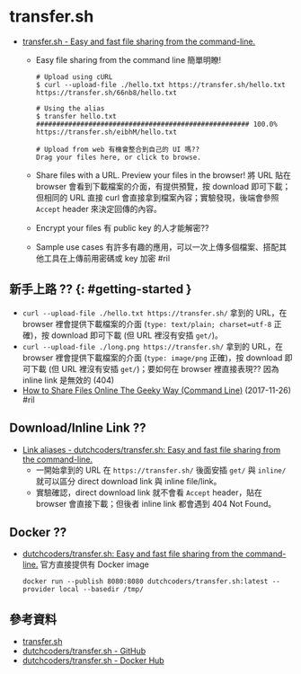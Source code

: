 # transfer.sh

  - [transfer\.sh \- Easy and fast file sharing from the command\-line\.](https://transfer.sh/)
      - Easy file sharing from the command line 簡單明瞭!

            # Upload using cURL
            $ curl --upload-file ./hello.txt https://transfer.sh/hello.txt
            https://transfer.sh/66nb8/hello.txt

            # Using the alias
            $ transfer hello.txt
            ##################################################### 100.0%
            https://transfer.sh/eibhM/hello.txt

            # Upload from web 有機會整合到自己的 UI 嗎??
            Drag your files here, or click to browse.

      - Share files with a URL. Preview your files in the browser! 將 URL 貼在 browser 會看到下載檔案的介面，有提供預覽，按 download 即可下載；但相同的 URL 直接 curl 會直接拿到檔案內容；實驗發現，後端會參照 `Accept` header 來決定回傳的內容。
      - Encrypt your files 有 public key 的人才能解密??
      - Sample use cases 有許多有趣的應用，可以一次上傳多個檔案、搭配其他工具在上傳前用密碼或 key 加密  #ril

## 新手上路 ?? {: #getting-started }

  - `curl --upload-file ./hello.txt https://transfer.sh/` 拿到的 URL，在 browser 裡會提供下載檔案的介面 (`type: text/plain; charset=utf-8` 正確)，按 download 即可下載 (但 URL 裡沒有安插 `get/`)。
  - `curl --upload-file ./long.png https://transfer.sh/` 拿到的 URL，在 browser 裡會提供下載檔案的介面 (`type: image/png` 正確)，按 download 即可下載 (但 URL 裡沒有安插 `get/`)；要如何在 browser 裡直接表現?? 因為 inline link 是無效的 (404)
  - [How to Share Files Online The Geeky Way \(Command Line\)](https://www.hongkiat.com/blog/file-sharing-command-line-transfer-sh/) (2017-11-26) #ril

## Download/Inline Link ??

  - [Link aliases - dutchcoders/transfer\.sh: Easy and fast file sharing from the command\-line\.](https://github.com/dutchcoders/transfer.sh/#link-aliases)
      - 一開始拿到的 URL  在 `https://transfer.sh/` 後面安插 `get/` 與 `inline/` 就可以區分 direct download link 與 inline file/link。
      - 實驗確認，direct download link 就不會看 `Accept` header，貼在 browser 會直接下載；但後者 inline link 都會遇到 404 Not Found。

## Docker ??

  - [dutchcoders/transfer\.sh: Easy and fast file sharing from the command\-line\.](https://github.com/dutchcoders/transfer.sh/#docker) 官方直接提供有 Docker image

        docker run --publish 8080:8080 dutchcoders/transfer.sh:latest --provider local --basedir /tmp/

## 參考資料

  - [transfer.sh](https://transfer.sh/)
  - [dutchcoders/transfer.sh - GitHub](https://github.com/dutchcoders/transfer.sh/)
  - [dutchcoders/transfer.sh - Docker Hub](https://hub.docker.com/r/dutchcoders/transfer.sh/)

